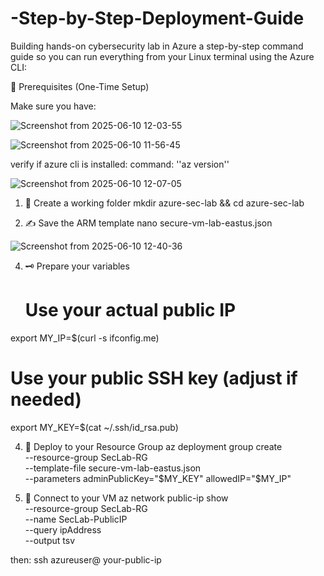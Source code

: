 # -Step-by-Step-Deployment-Guide

Building hands-on cybersecurity lab in Azure  a step-by-step command guide so you can run everything from your Linux terminal using the Azure CLI:

🧰 Prerequisites (One-Time Setup)

Make sure you have:

![Screenshot from 2025-06-10 12-03-55](https://github.com/user-attachments/assets/30063914-c0f8-46f6-a2ff-fda16c76562a)

![Screenshot from 2025-06-10 11-56-45](https://github.com/user-attachments/assets/324a6ff3-330f-457b-9254-d59dde9693af)

verify if azure cli is installed:
command: ''az version''

![Screenshot from 2025-06-10 12-07-05](https://github.com/user-attachments/assets/fe369a16-4498-407c-b902-5b779e450cff)

1. 📁 Create a working folder
mkdir azure-sec-lab && cd azure-sec-lab

2. ✍️ Save the ARM template
nano secure-vm-lab-eastus.json

![Screenshot from 2025-06-10 12-40-36](https://github.com/user-attachments/assets/a0ad187d-4f06-4a34-b88f-6be5857aaf77)

4. 🗝️ Prepare your variables
   # Use your actual public IP
export MY_IP=$(curl -s ifconfig.me)

# Use your public SSH key (adjust if needed)
export MY_KEY=$(cat ~/.ssh/id_rsa.pub)

4. 🚀 Deploy to your Resource Group
az deployment group create \
  --resource-group SecLab-RG \
  --template-file secure-vm-lab-eastus.json \
  --parameters adminPublicKey="$MY_KEY" allowedIP="$MY_IP"

5. 🔐 Connect to your VM
   az network public-ip show \
  --resource-group SecLab-RG \
  --name SecLab-PublicIP \
  --query ipAddress \
  --output tsv

then:
ssh azureuser@ your-public-ip

